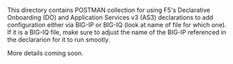 
This directory contains POSTMAN collection for using F5's Declarative Onboarding (DO) and Application Services v3 (AS3) declarations to add configuration either via BIG-IP or BIG-IQ (look at name of file for which one).  If it is a BIG-IQ file, make sure to adjust the name of the BIG-IP referenced in the declararion for it to run smootly.

More details coming soon.
